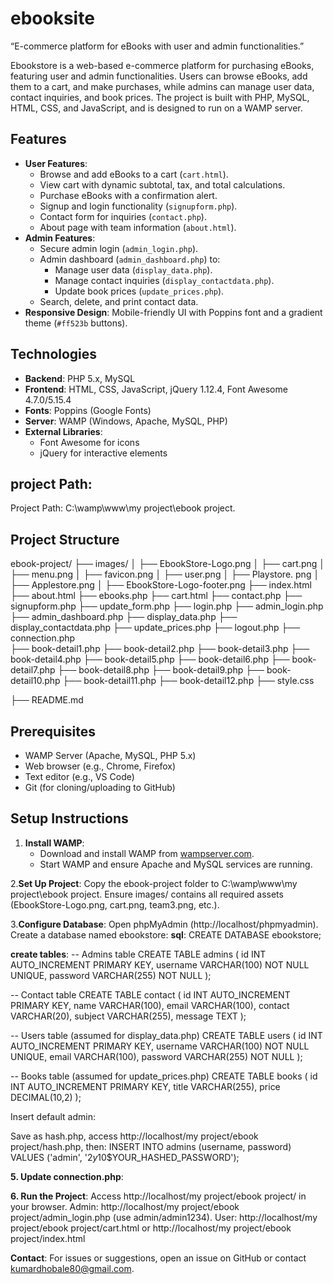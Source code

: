 # ebooksite
“E-commerce platform for eBooks with user and admin functionalities.”

Ebookstore is a web-based e-commerce platform for purchasing eBooks, featuring user and admin functionalities. Users can browse eBooks, add them to a cart, and make purchases, while admins can manage user data, contact inquiries, and book prices. The project is built with PHP, MySQL, HTML, CSS, and JavaScript, and is designed to run on a WAMP server.

## Features
- **User Features**:
  - Browse and add eBooks to a cart (`cart.html`).
  - View cart with dynamic subtotal, tax, and total calculations.
  - Purchase eBooks with a confirmation alert.
  - Signup and login functionality (`signupform.php`).
  - Contact form for inquiries (`contact.php`).
  - About page with team information (`about.html`).
- **Admin Features**:
  - Secure admin login (`admin_login.php`).
  - Admin dashboard (`admin_dashboard.php`) to:
    - Manage user data (`display_data.php`).
    - Manage contact inquiries (`display_contactdata.php`).
    - Update book prices (`update_prices.php`).
  - Search, delete, and print contact data.
- **Responsive Design**: Mobile-friendly UI with Poppins font and a gradient theme (`#ff523b` buttons).

## Technologies
- **Backend**: PHP 5.x, MySQL
- **Frontend**: HTML, CSS, JavaScript, jQuery 1.12.4, Font Awesome 4.7.0/5.15.4
- **Fonts**: Poppins (Google Fonts)
- **Server**: WAMP (Windows, Apache, MySQL, PHP)
- **External Libraries**:
  - Font Awesome for icons
  - jQuery for interactive elements

## project Path:
Project Path: C:\wamp\www\my project\ebook project\.

## Project Structure
ebook-project/ 
├── images/ │ ├── EbookStore-Logo.png │ ├── cart.png │ ├── menu.png │ ├── favicon.png │ ├── user.png 
    │ ├──  Playstore.  png │ ├── Applestore.png │ ├── EbookStore-Logo-footer.png
├── index.html
├── about.html
├── ebooks.php
├── cart.html 
├── contact.php
├── signupform.php
├── update_form.php
├── login.php
├── admin_login.php 
├── admin_dashboard.php 
├── display_data.php 
├── display_contactdata.php 
├── update_prices.php 
├── logout.php 
├── connection.php  
├── book-detail1.php
├── book-detail2.php
├── book-detail3.php
├── book-detail4.php
├── book-detail5.php
├── book-detail6.php
├── book-detail7.php
├── book-detail8.php
├── book-detail9.php
├── book-detail10.php
├── book-detail11.php
├── book-detail12.php
├── style.css 

├── README.md

## Prerequisites
- WAMP Server (Apache, MySQL, PHP 5.x)
- Web browser (e.g., Chrome, Firefox)
- Text editor (e.g., VS Code)
- Git (for cloning/uploading to GitHub)

## Setup Instructions
1. **Install WAMP**:
   - Download and install WAMP from [wampserver.com](http://www.wampserver.com/).
   - Start WAMP and ensure Apache and MySQL services are running.

2.**Set Up Project**:
Copy the ebook-project folder to C:\wamp\www\my project\ebook project\.
Ensure images/ contains all required assets (EbookStore-Logo.png, cart.png, team3.png, etc.).

3.**Configure Database**:
Open phpMyAdmin (http://localhost/phpmyadmin).
Create a database named ebookstore:
  **sql**:
  CREATE DATABASE ebookstore;

  **create tables**:
  -- Admins table
CREATE TABLE admins (
    id INT AUTO_INCREMENT PRIMARY KEY,
    username VARCHAR(100) NOT NULL UNIQUE,
    password VARCHAR(255) NOT NULL
);

-- Contact table
CREATE TABLE contact (
    id INT AUTO_INCREMENT PRIMARY KEY,
    name VARCHAR(100),
    email VARCHAR(100),
    contact VARCHAR(20),
    subject VARCHAR(255),
    message TEXT
);

-- Users table (assumed for display_data.php)
CREATE TABLE users (
    id INT AUTO_INCREMENT PRIMARY KEY,
    username VARCHAR(100) NOT NULL UNIQUE,
    email VARCHAR(100),
    password VARCHAR(255) NOT NULL
);

-- Books table (assumed for update_prices.php)
CREATE TABLE books (
    id INT AUTO_INCREMENT PRIMARY KEY,
    title VARCHAR(255),
    price DECIMAL(10,2)
);

Insert default admin:
  <?php
  echo password_hash('admin1234', PASSWORD_DEFAULT);
  ?>
Save as hash.php, access http://localhost/my project/ebook project/hash.php, then:
INSERT INTO admins (username, password) VALUES ('admin', '$2y$10$YOUR_HASHED_PASSWORD');

**5. Update connection.php**:
<?php
$servername = "localhost";
$username = "root";
$password = "";
$dbname = "ebookstore";

$conn = mysqli_connect($servername, $username, $password, $dbname);
if (!$conn) {
    die("Connection failed: " . mysqli_connect_error());
}
?>

**6. Run the Project**:
Access http://localhost/my project/ebook project/ in your browser.
Admin: http://localhost/my project/ebook project/admin_login.php (use admin/admin1234).
User: http://localhost/my project/ebook project/cart.html or http://localhost/my project/ebook project/index.html

**Contact**:
For issues or suggestions, open an issue on GitHub or contact kumardhobale80@gmail.com.
